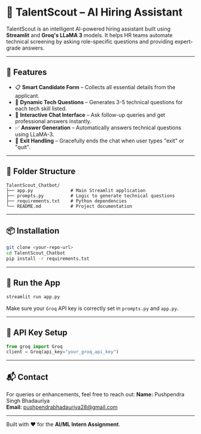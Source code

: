 # 🤖 TalentScout – AI Hiring Assistant

TalentScout is an intelligent AI-powered hiring assistant built using **Streamlit** and **Groq's LLaMA 3** models. It helps HR teams automate technical screening by asking role-specific questions and providing expert-grade answers.

---

## 🚀 Features

- 📋 **Smart Candidate Form** – Collects all essential details from the applicant.
- 🧠 **Dynamic Tech Questions** – Generates 3-5 technical questions for each tech skill listed.
- 💬 **Interactive Chat Interface** – Ask follow-up queries and get professional answers instantly.
- ✅ **Answer Generation** – Automatically answers technical questions using LLaMA-3.
- 🔐 **Exit Handling** – Gracefully ends the chat when user types "exit" or "quit".

---

## 📂 Folder Structure

```
TalentScout_Chatbot/
├── app.py              # Main Streamlit application
├── prompts.py          # Logic to generate technical questions
├── requirements.txt    # Python dependencies
└── README.md           # Project documentation
```

---

## 📦 Installation

```bash
git clone <your-repo-url>
cd TalentScout_Chatbot
pip install -r requirements.txt
```

---

## 🏃 Run the App

```bash
streamlit run app.py
```

Make sure your `Groq` API key is correctly set in `prompts.py` and `app.py`.

---

## 🔐 API Key Setup

```python
from groq import Groq
client = Groq(api_key="your_groq_api_key")
```

---

## 📬 Contact

For queries or enhancements, feel free to reach out:
**Name:** Pushpendra Singh Bhadauriya  
**Email:** pushpendrabhadauriya28@gmail.com

---

Built with ❤️ for the **AI/ML Intern Assignment**.

